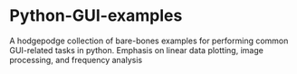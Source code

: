 # Python-GUI-examples
A hodgepodge collection of bare-bones examples for performing common GUI-related tasks in python. Emphasis on linear data plotting, image processing, and frequency analysis
